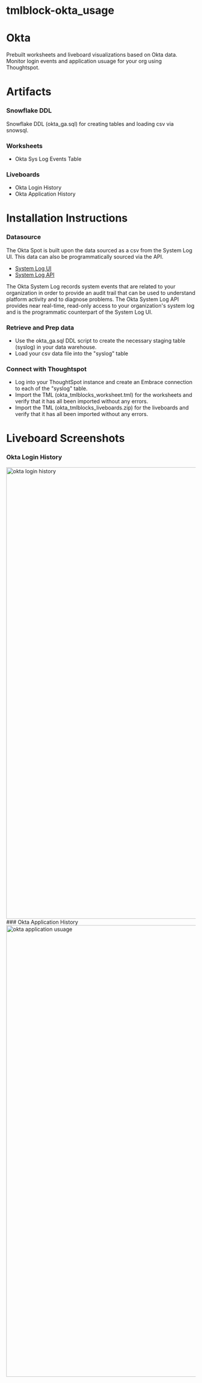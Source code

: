 # tmlblock-okta_usage

# Okta
Prebuilt worksheets and liveboard visualizations based on Okta data. Monitor login events and application usuage for your org using Thoughtspot. 

# Artifacts 

### Snowflake DDL 
Snowflake DDL (okta_ga.sql) for creating tables and loading csv via snowsql. 

### Worksheets 
- Okta Sys Log Events Table 

### Liveboards
- Okta Login History 
- Okta Application History 

# Installation Instructions 

### Datasource 

The Okta Spot is built upon the data sourced as a csv from the System Log UI. This data can also be programmatically sourced via the API.
- [System Log UI](https://help.okta.com/en/prod/Content/Topics/Reports/Reports_SysLog.htm?cshid=ext_Reports_SysLog)
- [System Log API](https://developer.okta.com/docs/reference/api/system-log/)

The Okta System Log records system events that are related to your organization in order to provide an audit trail that can be used to understand platform activity and to diagnose problems.
The Okta System Log API provides near real-time, read-only access to your organization's system log and is the programmatic counterpart of the System Log UI.

### Retrieve and Prep data
- Use the okta_ga.sql DDL script to create the necessary staging table (syslog) in your data warehouse.
- Load your csv data file into the "syslog" table 

### Connect with Thoughtspot 
- Log into your ThoughtSpot instance and create an Embrace connection to each of the "syslog" table.
- Import the TML (okta_tmlblocks_worksheet.tml) for the worksheets and verify that it has all been imported without any errors.
- Import the TML (okta_tmlblocks_liveboards.zip) for the liveboards and verify that it has all been imported without any errors.

# Liveboard Screenshots 

### Okta Login History 
<img width="1200" alt="okta login history" src="https://user-images.githubusercontent.com/102629468/161130359-ec5a2372-1a06-4df3-beaf-95b5646e86ec.png">
### Okta Application History 
<img width="1200" alt="okta application usuage" src="https://user-images.githubusercontent.com/102629468/161130389-92c939cf-8228-41eb-ad20-008a8764d267.png">

